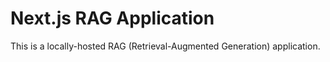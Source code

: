 # Next.js RAG Application

This is a locally-hosted RAG (Retrieval-Augmented Generation) application.